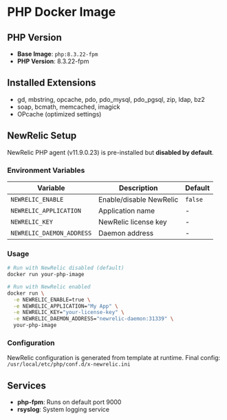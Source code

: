 # PHP Docker Image

## PHP Version
- **Base Image**: `php:8.3.22-fpm`
- **PHP Version**: 8.3.22-fpm

## Installed Extensions
- gd, mbstring, opcache, pdo, pdo_mysql, pdo_pgsql, zip, ldap, bz2
- soap, bcmath, memcached, imagick
- OPcache (optimized settings)

## NewRelic Setup

NewRelic PHP agent (v11.9.0.23) is pre-installed but **disabled by default**.

### Environment Variables

| Variable | Description | Default |
|----------|-------------|---------|
| `NEWRELIC_ENABLE` | Enable/disable NewRelic | `false` |
| `NEWRELIC_APPLICATION` | Application name | - |
| `NEWRELIC_KEY` | NewRelic license key | - |
| `NEWRELIC_DAEMON_ADDRESS` | Daemon address | - |

### Usage

```bash
# Run with NewRelic disabled (default)
docker run your-php-image

# Run with NewRelic enabled
docker run \
  -e NEWRELIC_ENABLE=true \
  -e NEWRELIC_APPLICATION="My App" \
  -e NEWRELIC_KEY="your-license-key" \
  -e NEWRELIC_DAEMON_ADDRESS="newrelic-daemon:31339" \
  your-php-image
```

### Configuration

NewRelic configuration is generated from template at runtime. Final config: `/usr/local/etc/php/conf.d/x-newrelic.ini`

## Services
- **php-fpm**: Runs on default port 9000
- **rsyslog**: System logging service